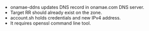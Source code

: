 * onamae-ddns updates DNS record in onamae.com DNS server.
* Target RR should already exist on the zone.
* account.sh holds credentials and new IPv4 address.
* It requires openssl command line tool.
